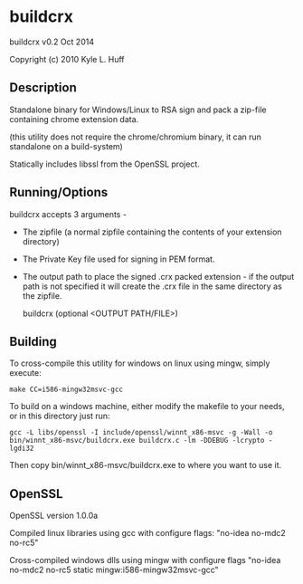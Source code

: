 buildcrx
========
buildcrx v0.2 Oct 2014

Copyright (c) 2010 Kyle L. Huff


Description
-----------
Standalone binary for Windows/Linux to RSA sign and pack a zip-file containing chrome extension data.

(this utility does not require the chrome/chromium binary, it can run standalone on a build-system)

Statically includes libssl from the OpenSSL project.


Running/Options
---------------
buildcrx accepts 3 arguments -
* The zipfile (a normal zipfile containing the contents of your extension directory)
* The Private Key file used for signing in PEM format.
* The output path to place the signed .crx packed extension - if the output path is not specified it will create the .crx file in the same directory as the zipfile.

    buildcrx <ZIP file> <PEM file> (optional <OUTPUT PATH/FILE>)


Building
--------
To cross-compile this utility for windows on linux using mingw, simply execute:

    make CC=i586-mingw32msvc-gcc

To build on a windows machine, either modify the makefile to your needs, or in this directory just run:

    gcc -L libs/openssl -I include/openssl/winnt_x86-msvc -g -Wall -o bin/winnt_x86-msvc/buildcrx.exe buildcrx.c -lm -DDEBUG -lcrypto -lgdi32

Then copy bin/winnt_x86-msvc/buildcrx.exe to where you want to use it.


OpenSSL
-------
OpenSSL version 1.0.0a

Compiled linux libraries using gcc with configure flags: "no-idea no-mdc2 no-rc5"

Cross-compiled windows dlls using mingw with configure flags "no-idea no-mdc2 no-rc5 static mingw:i586-mingw32msvc-gcc"
